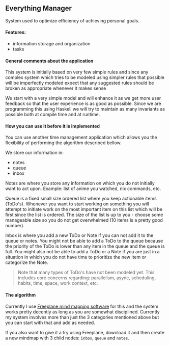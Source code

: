 ## Everything Manager

System used to optimize efficiency of achieving personal goals.

#### Features:

* information storage and organization
* tasks

#### General comments about the application

This system is initially based on very few simple rules and since any complex system which tries to be modeled using simpler rules that possible will be imperfectly modeled expect that any suggested rules should be broken as appropriate whenever it makes sense

We start with a very simple model and will enhance it as we get more user feedback so that the user experience is as good as possible. Since we are programming this using Haskell we will try to maintain as many invariants as possible both at compile time and at runtime.

#### How you can use it before it is implemented

You can use another time management application which allows you the flexibility of performing the algorithm described bellow.

We store our information in:

* notes
* queue
* inbox

Notes are where you store any information on which you do not initially want to act upon. Example: list of anime you watched, nix commands, etc.

Queue is a fixed small size ordered list where you keep actionable items (ToDo's). Whenever you want to start working on something you will attempt to initiate work on the most important item on this list which will be first since the list is ordered. The size of the list is up to you - choose some manageable size so you do not get overwhelmed (10 items is a pretty good number).

Inbox is where you add a new ToDo or Note if you can not add it to the queue or notes. You might not be able to add a ToDo to the queue because the priority of the ToDo is lower than any item in the queue and the queue is full. You might also not be able to add a ToDo or a Note if you are just in a situation in which you do not have time to prioritize the new item or categorize the Note.

> Note that many types of ToDo's have not been modeled yet. This includes core concerns regarding: parallelism, async, scheduling, habits, time, space, work context, etc.

#### The algorithm

Currently I use [Freeplane mind mapping software](https://www.freeplane.org/wiki/index.php/Home) for this and the system works pretty decently as long as you are somewhat disciplined. Currently my system involves more than just the 3 categories mentioned above but you can start with that and add as needed.

If you also want to give it a try using Freeplane, download it and then create a new mindmap with 3 child nodes: `inbox`, `queue` and `notes`.
